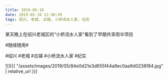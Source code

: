```yaml
---
title: 2019-05-10
date: 2019-05-10 12:30:39
tags: 绍兴, 老城, 古镇, 小桥流水人家, 纪实
---
```


<p>某天晚上在绍兴老城区的“小桥流水人家”看到了早期共享雨伞项目</p> 
<p>#随缘随用#</p>

#绍兴 #老城 #古镇 #小桥流水人家 #纪实

![]({{ "/assets/images/2019/05/84e0d21e3d655f44a9ec0aa9d0236f84.jpg" | relative_url }})

